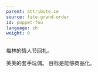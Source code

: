 ```yaml
---
parent: attribute.ce
source: fate-grand-order
id: puppet-fou
language: zh
weight: 0
---
```


梅林的情人节回礼。

芙芙的套手玩偶。
目标是能够商品化。
